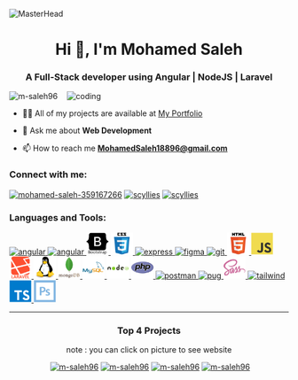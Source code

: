 ![MasterHead](https://user-images.githubusercontent.com/95478989/198955082-6e78ebb5-e1e4-49f9-8d32-6e5af3984dcd.gif)
<h1 align="center">Hi 👋, I'm Mohamed Saleh</h1>
<h3 align="center">A Full-Stack developer using Angular | NodeJS | Laravel</h3>
<img align="right" alt="coding" width="400" src="https://i.pinimg.com/originals/81/17/8b/81178b47a8598f0c81c4799f2cdd4057.gif">

<p align="left"> <img src="https://komarev.com/ghpvc/?username=m-saleh96&label=Profile%20views&color=0e75b6&style=flat" alt="m-saleh96" /> </p>

- 👨‍💻 All of my projects are available at <a href="https://msaleh.vercel.app" target="_blank">My Portfolio</a>

- 💬 Ask me about **Web Development**

- 📫 How to reach me **MohamedSaleh18896@gmail.com**

<h3 align="left">Connect with me:</h3>
<p align="left">
<a href="https://linkedin.com/in/mohamed-saleh-359167266" target="blank"><img align="center" src="https://raw.githubusercontent.com/rahuldkjain/github-profile-readme-generator/master/src/images/icons/Social/linked-in-alt.svg" alt="mohamed-saleh-359167266" height="30" width="40" /></a>
<a href="https://wa.me/201550191001" target="blank"><img align="center" src="https://upload.wikimedia.org/wikipedia/commons/thumb/6/6b/WhatsApp.svg/767px-WhatsApp.svg.png" alt="scyllies" height="30" width="40" /></a>
<a href="https://t.me/+201550191001" target="blank"><img align="center" src="https://upload.wikimedia.org/wikipedia/commons/8/82/Telegram_logo.svg" alt="scyllies" height="30" width="40" /></a>
</p>

<h3 align="left">Languages and Tools:</h3>
<p align="left"> <a href="https://angular.io" target="_blank" rel="noreferrer"> <img src="https://angular.io/assets/images/logos/angular/angular.svg" alt="angular" width="40" height="40"/> </a> <a href="https://material.angular.io/" target="_blank" rel="noreferrer"> <img src="https://ih1.redbubble.net/image.830028208.7543/st,small,507x507-pad,600x600,f8f8f8.u2.jpg" alt="angular" width="40" height="40"/> </a> <a href="https://getbootstrap.com" target="_blank" rel="noreferrer"> <img src="https://raw.githubusercontent.com/devicons/devicon/master/icons/bootstrap/bootstrap-plain-wordmark.svg" alt="bootstrap" width="40" height="40"/> </a> <a href="https://www.w3schools.com/css/" target="_blank" rel="noreferrer"> <img src="https://raw.githubusercontent.com/devicons/devicon/master/icons/css3/css3-original-wordmark.svg" alt="css3" width="40" height="40"/> </a> <a href="https://expressjs.com" target="_blank" rel="noreferrer"> <img src="https://aglowiditsolutions.com/wp-content/uploads/2018/12/ExpressJS.png" alt="express" width="40" height="40"/> </a> <a href="https://www.figma.com/" target="_blank" rel="noreferrer"> <img src="https://www.vectorlogo.zone/logos/figma/figma-icon.svg" alt="figma" width="40" height="40"/> </a> <a href="https://git-scm.com/" target="_blank" rel="noreferrer"> <img src="https://www.vectorlogo.zone/logos/git-scm/git-scm-icon.svg" alt="git" width="40" height="40"/> </a> <a href="https://www.w3.org/html/" target="_blank" rel="noreferrer"> <img src="https://raw.githubusercontent.com/devicons/devicon/master/icons/html5/html5-original-wordmark.svg" alt="html5" width="40" height="40"/> </a> <a href="https://developer.mozilla.org/en-US/docs/Web/JavaScript" target="_blank" rel="noreferrer"> <img src="https://raw.githubusercontent.com/devicons/devicon/master/icons/javascript/javascript-original.svg" alt="javascript" width="40" height="40"/> </a> <a href="https://laravel.com/" target="_blank" rel="noreferrer"> <img src="https://raw.githubusercontent.com/devicons/devicon/master/icons/laravel/laravel-plain-wordmark.svg" alt="laravel" width="40" height="40"/> </a> <a href="https://www.linux.org/" target="_blank" rel="noreferrer"> <img src="https://raw.githubusercontent.com/devicons/devicon/master/icons/linux/linux-original.svg" alt="linux" width="40" height="40"/> </a> <a href="https://www.mongodb.com/" target="_blank" rel="noreferrer"> <img src="https://raw.githubusercontent.com/devicons/devicon/master/icons/mongodb/mongodb-original-wordmark.svg" alt="mongodb" width="40" height="40"/> </a> <a href="https://www.mysql.com/" target="_blank" rel="noreferrer"> <img src="https://raw.githubusercontent.com/devicons/devicon/master/icons/mysql/mysql-original-wordmark.svg" alt="mysql" width="40" height="40"/> </a> <a href="https://nodejs.org" target="_blank" rel="noreferrer"> <img src="https://raw.githubusercontent.com/devicons/devicon/master/icons/nodejs/nodejs-original-wordmark.svg" alt="nodejs" width="40" height="40"/> </a> <a href="https://www.php.net" target="_blank" rel="noreferrer"> <img src="https://raw.githubusercontent.com/devicons/devicon/master/icons/php/php-original.svg" alt="php" width="40" height="40"/> </a> <a href="https://postman.com" target="_blank" rel="noreferrer"> <img src="https://www.vectorlogo.zone/logos/getpostman/getpostman-icon.svg" alt="postman" width="40" height="40"/> </a> <a href="https://pugjs.org" target="_blank" rel="noreferrer"> <img src="https://cdn.worldvectorlogo.com/logos/pug.svg" alt="pug" width="40" height="40"/> </a> <a href="https://sass-lang.com" target="_blank" rel="noreferrer"> <img src="https://raw.githubusercontent.com/devicons/devicon/master/icons/sass/sass-original.svg" alt="sass" width="40" height="40"/> </a> <a href="https://tailwindcss.com/" target="_blank" rel="noreferrer"> <img src="https://www.vectorlogo.zone/logos/tailwindcss/tailwindcss-icon.svg" alt="tailwind" width="40" height="40"/> </a> <a href="https://www.typescriptlang.org/" target="_blank" rel="noreferrer"> <img src="https://raw.githubusercontent.com/devicons/devicon/master/icons/typescript/typescript-original.svg" alt="typescript" width="40" height="40"/> </a><a href="https://www.photoshop.com/en" target="_blank" rel="noreferrer"> <img src="https://raw.githubusercontent.com/devicons/devicon/master/icons/photoshop/photoshop-line.svg" alt="photoshop" width="40" height="40"/> </a>  </p>
<hr>
<h3 align="center">Top 4 Projects</h3>
<p align="center">note : you can click on picture to see website</p>

<p align="center">&nbsp;<a href="https://mecha.vercel.app/" target="_blank"><img src="https://msaleh.vercel.app/assets/images/mecha.png" alt="m-saleh96" width="400px"/></a>
  <a href="https://www.linkedin.com/feed/update/urn:li:activity:7075597266077593600/" target="_blank"><img src="https://msaleh.vercel.app/assets/images/cafeteria.png" alt="m-saleh96" width="400px"/></a>
<a href="https://www.linkedin.com/feed/update/urn:li:activity:7084530651726495744/" target="_blank"><img src="https://msaleh.vercel.app/assets/images/playgrounds.png" alt="m-saleh96" width="400px"/></a>
<a href="https://www.linkedin.com/posts/mohamed-saleh-359167266_i-would-like-to-share-a-book-stores-project-activity-7071531553310261248-TUvB/?utm_source=share&utm_medium=member_desktop" target="_blank"><img src="https://msaleh.vercel.app/assets/images/bookstore.png" alt="m-saleh96" width="400px"/></a>
</p>

